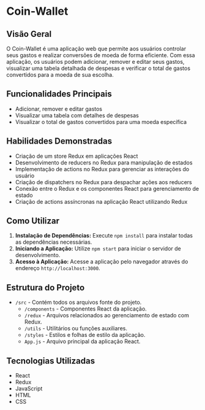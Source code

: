 # Coin-Wallet

## Visão Geral

O Coin-Wallet é uma aplicação web que permite aos usuários controlar seus gastos e realizar conversões de moeda de forma eficiente. Com essa aplicação, os usuários podem adicionar, remover e editar seus gastos, visualizar uma tabela detalhada de despesas e verificar o total de gastos convertidos para a moeda de sua escolha.

## Funcionalidades Principais

- Adicionar, remover e editar gastos
- Visualizar uma tabela com detalhes de despesas
- Visualizar o total de gastos convertidos para uma moeda específica

## Habilidades Demonstradas

- Criação de um store Redux em aplicações React
- Desenvolvimento de reducers no Redux para manipulação de estados
- Implementação de actions no Redux para gerenciar as interações do usuário
- Criação de dispatchers no Redux para despachar ações aos reducers
- Conexão entre o Redux e os componentes React para gerenciamento de estado
- Criação de actions assíncronas na aplicação React utilizando Redux

## Como Utilizar

1. **Instalação de Dependências:** Execute `npm install` para instalar todas as dependências necessárias.
2. **Iniciando a Aplicação:** Utilize `npm start` para iniciar o servidor de desenvolvimento.
3. **Acesso à Aplicação:** Acesse a aplicação pelo navegador através do endereço `http://localhost:3000`.

## Estrutura do Projeto

- `/src` - Contém todos os arquivos fonte do projeto.
  - `/components` - Componentes React da aplicação.
  - `/redux` - Arquivos relacionados ao gerenciamento de estado com Redux.
  - `/utils` - Utilitários ou funções auxiliares.
  - `/styles` - Estilos e folhas de estilo da aplicação.
  - `App.js` - Arquivo principal da aplicação React.

## Tecnologias Utilizadas

- React
- Redux
- JavaScript
- HTML
- CSS
